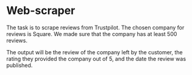# Web-scraper
The task is to scrape reviews from Trustpilot. The chosen company for reviews is Square. We made sure that the
company has at least 500 reviews. 

The output will be the review of the company left by the customer, the rating they provided the company out of 5, and the date the review was published.
